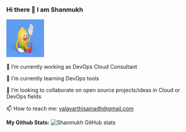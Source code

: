 ### Hi there 👋 I am Shanmukh  

<img src="waving.gif" width="100" height="100">

🔭 I’m currently working as DevOps Cloud Consultant

🌱 I’m currently learning DevOps tools

👯 I’m looking to collaborate on open source projects/ideas in Cloud or DevOps fields

📫 How to reach me: yalavarthisainadh@gmail.com

**My Github Stats:**
![Shanmukh GitHub stats](https://github-readme-stats.vercel.app/api?username=shanmukh9&show_icons=true&theme=radical)






<!--
**shanmukh9/shanmukh9** is a ✨ _special_ ✨ repository because its `README.md` (this file) appears on your GitHub profile.

Here are some ideas to get you started:

- 🔭 I’m currently working on ...
- 🌱 I’m currently learning ...
- 👯 I’m looking to collaborate on ...
- 🤔 I’m looking for help with ...
- 💬 Ask me about ...
- 📫 How to reach me: ...
- 😄 Pronouns: ...
- ⚡ Fun fact: ...
-->
